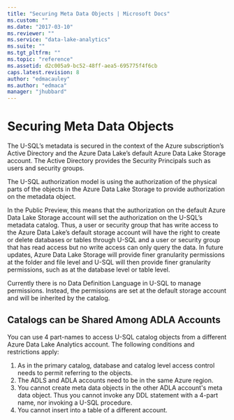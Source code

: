 ```yaml
---
title: "Securing Meta Data Objects | Microsoft Docs"
ms.custom: ""
ms.date: "2017-03-10"
ms.reviewer: ""
ms.service: "data-lake-analytics"
ms.suite: ""
ms.tgt_pltfrm: ""
ms.topic: "reference"
ms.assetid: d2c005a9-bc52-48ff-aea5-695775f4f6cb
caps.latest.revision: 8
author: "edmacauley"
ms.author: "edmaca"
manager: "jhubbard"
---
```

# Securing Meta Data Objects
The U-SQL’s metadata is secured in the context of the Azure subscription’s Active Directory and the Azure Data Lake’s default Azure Data Lake Storage account. The Active Directory provides the Security Principals such as users and security groups.  
  
The U-SQL authorization model is using the authorization of the physical parts of the objects in the Azure Data Lake Storage to provide authorization on the metadata object.  
  
In the Public Preview, this means that the authorization on the default Azure Data Lake Storage account will set the authorization on the U-SQL’s metadata catalog. Thus, a user or security group that has write access to the Azure Data Lake’s default storage account will have the right to create or delete databases or tables through U-SQL and a user or security group that has read access but no write access can only query the data. In future updates, Azure Data Lake Storage will provide finer granularity permissions at the folder and file level and U-SQL will then provide finer granularity permissions, such as at the database level or table level.  
  
Currently there is no Data Definition Language in U-SQL to manage permissions. Instead, the permissions are set at the default storage account and will be inherited by the catalog.  

## Catalogs can be Shared Among ADLA Accounts   
You can use 4 part-names to access U-SQL catalog objects from a different Azure Data Lake Analytics account.  The following conditions and restrictions apply:

1. As in the primary catalog, database and catalog level access control needs to permit referring to the objects.
2. The ADLS and ADLA accounts need to be in the same Azure region.
3. You cannot create meta data objects in the other ADLA account's meta data object. Thus you cannot invoke any DDL statement with a 4-part name, nor invoking a U-SQL procedure.
4. You cannot insert into a table of a different account.
